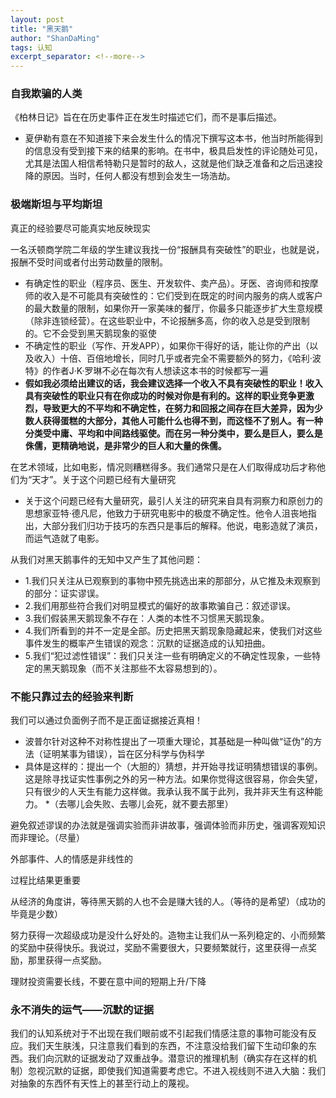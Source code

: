```yaml
---
layout: post
title: "黑天鹅"
author: "ShanDaMing"
tags: 认知
excerpt_separator: <!--more-->
---
```


<!--more-->

### 自我欺骗的人类
《柏林日记》旨在在历史事件正在发生时描述它们，而不是事后描述。
* 夏伊勒有意在不知道接下来会发生什么的情况下撰写这本书，他当时所能得到的信息没有受到接下来的结果的影响。在书中，极具启发性的评论随处可见，尤其是法国人相信希特勒只是暂时的敌人，这就是他们缺乏准备和之后迅速投降的原因。当时，任何人都没有想到会发生一场浩劫。

### 极端斯坦与平均斯坦
真正的经验要尽可能真实地反映现实

一名沃顿商学院二年级的学生建议我找一份“报酬具有突破性”的职业，也就是说，报酬不受时间或者付出劳动数量的限制。
* 有确定性的职业（程序员、医生、开发软件、卖产品）。牙医、咨询师和按摩师的收入是不可能具有突破性的：它们受到在既定的时间内服务的病人或客户的最大数量的限制，如果你开一家美味的餐厅，你最多只能逐步扩大生意规模（除非连锁经营）。在这些职业中，不论报酬多高，你的收入总是受到限制的。它不会受到黑天鹅现象的驱使
* 不确定性的职业（写作、开发APP），如果你干得好的话，能让你的产出（以及收入）十倍、百倍地增长，同时几乎或者完全不需要额外的努力，《哈利·波特》的作者J·K·罗琳不必在每次有人想读这本书的时候都写一遍
* **假如我必须给出建议的话，我会建议选择一个收入不具有突破性的职业！收入具有突破性的职业只有在你成功的时候对你是有利的。这样的职业竞争更激烈，导致更大的不平均和不确定性，在努力和回报之间存在巨大差异，因为少数人获得蛋糕的大部分，其他人可能什么也得不到，而这怪不了别人。有一种分类受中庸、平均和中间路线驱使。而在另一种分类中，要么是巨人，要么是侏儒，更精确地说，是非常少的巨人和大量的侏儒。**

在艺术领域，比如电影，情况则糟糕得多。我们通常只是在人们取得成功后才称他们为“天才”。关于这个问题已经有大量研究
* 关于这个问题已经有大量研究，最引人关注的研究来自具有洞察力和原创力的思想家亚特·德凡尼，他致力于研究电影中的极度不确定性。他令人沮丧地指出，大部分我们归功于技巧的东西只是事后的解释。他说，电影造就了演员，而运气造就了电影。


从我们对黑天鹅事件的无知中又产生了其他问题：
* 1.我们只关注从已观察到的事物中预先挑选出来的那部分，从它推及未观察到的部分：证实谬误。
* 2.我们用那些符合我们对明显模式的偏好的故事欺骗自己：叙述谬误。
* 3.我们假装黑天鹅现象不存在：人类的本性不习惯黑天鹅现象。
* 4.我们所看到的并不一定是全部。历史把黑天鹅现象隐藏起来，使我们对这些事件发生的概率产生错误的观念：沉默的证据造成的认知扭曲。
* 5.我们“犯过滤性错误”：我们只关注一些有明确定义的不确定性现象，一些特定的黑天鹅现象（而不关注那些不太容易想到的）。

### 不能只靠过去的经验来判断
我们可以通过负面例子而不是正面证据接近真相！
* 波普尔针对这种不对称性提出了一项重大理论，其基础是一种叫做“证伪”的方法（证明某事为错误），旨在区分科学与伪科学
* 具体是这样的：提出一个（大胆的）猜想，并开始寻找证明猜想错误的事例。这是除寻找证实性事例之外的另一种方法。如果你觉得这很容易，你会失望，只有很少的人天生有能力这样做。我承认我不属于此列，我并非天生有这种能力。
*（去哪儿会失败、去哪儿会死，就不要去那里）

避免叙述谬误的办法就是强调实验而非讲故事，强调体验而非历史，强调客观知识而非理论。（尽量）

外部事件、人的情感是非线性的

过程比结果更重要

从经济的角度讲，等待黑天鹅的人也不会是赚大钱的人。（等待的是希望）（成功的毕竟是少数）

努力获得一次超级成功是没什么好处的。造物主让我们从一系列稳定的、小而频繁的奖励中获得快乐。我说过，奖励不需要很大，只要频繁就行，这里获得一点奖励，那里获得一点奖励。

理财投资需要长线，不要在意中间的短期上升/下降

### 永不消失的运气——沉默的证据
我们的认知系统对于不出现在我们眼前或不引起我们情感注意的事物可能没有反应。我们天生肤浅，只注意我们看到的东西，不注意没给我们留下生动印象的东西。我们向沉默的证据发动了双重战争。潜意识的推理机制（确实存在这样的机制）忽视沉默的证据，即使我们知道需要考虑它。不进入视线则不进入大脑：我们对抽象的东西怀有天性上的甚至行动上的蔑视。
